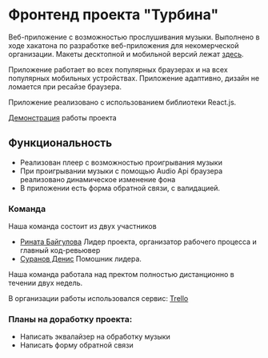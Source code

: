 # Фронтенд проекта "Турбина"

Веб-приложение с возможностью прослушивания музыки. Выполнено в ходе хакатона по разработке веб-приложения для некомерческой организации. Макеты десктопной и мобильной версий лежат [здесь](https://www.figma.com/file/da84D6sXIZIFZnvbgLEWtX/TURBINA_1-Copy?node-id=844%3A2).

Приложение работает во всех популярных браузерах и на всех популярных мобильных устройствах. Приложение адаптивно, дизайн не ломается при ресайзе браузера.

Приложение реализовано с использованием библиотеки React.js.

[Демонстрация](https://rinata0912.github.io/turbina/) работы проекта
## Функциональность
- Реализован плеер с возможностью проигрывания музыки
- При проигрывании музыки с помощью Audio Api браузера реализовано динамическое изменение фона
- В приложении есть форма обратной связи, с валидацией.

### Команда
Наша команда состоит из двух участников
- [Рината Байгулова](https://github.com/Rinata0912) Лидер проекта, организатор рабочего процесса и главный код-ревьювер
- [Суранов Денис](https://github.com/srvds8080) Помошник лидера.

Наша команда работала над пректом полностью дистанционно в течении двух недель.

В организации работы использовался сервис: [Trello](https://trello.com/)

### Планы на доработку проекта:

- Написать эквалайзер на обработку музыки
- Написать форму обратной связи

